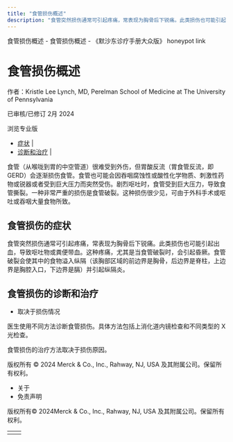 ```yaml
---
title: "食管损伤概述"
description: "食管突然损伤通常可引起疼痛，常表现为胸骨后下锐痛。此类损伤也可能引起出血，导致呕吐物或粪便带血。这种疼痛，尤其是当食管破裂时，会引起昏厥。食管破裂会使其中的食物溢入纵隔（该胸部区域的前边界是胸骨，后边界是脊柱，上边界是胸腔入口，下边界是膈）并引起纵隔炎。"
---
```


﻿食管损伤概述 \- 食管损伤概述 \- 《默沙东诊疗手册大众版》 honeypot link

# 食管损伤概述

作者：Kristle Lee Lynch, MD, Perelman School of Medicine at The University of
Pennsylvania

已审核/已修订 2月 2024

浏览专业版

- [症状](#症状_v38703849_zh) \|
- [诊断和治疗](#诊断和治疗_v38703853_zh) \|

食管（从喉咙到胃的中空管道）很难受到外伤，但胃酸反流（胃食管反流，即 GERD）会逐渐损伤食管。食管也可能会因吞咽腐蚀性或酸性化学物质、刺激性药物或锐器或者受到巨大压力而突然受伤。剧烈呕吐时，食管受到巨大压力，导致食管撕裂。一种非常严重的损伤是食管破裂。这种损伤很少见，可由于外科手术或呕吐或吞咽大量食物所致。

## 食管损伤的症状

食管突然损伤通常可引起疼痛，常表现为胸骨后下锐痛。此类损伤也可能引起出血，导致呕吐物或粪便带血。这种疼痛，尤其是当食管破裂时，会引起昏厥。食管破裂会使其中的食物溢入纵隔（该胸部区域的前边界是胸骨，后边界是脊柱，上边界是胸腔入口，下边界是膈）并引起纵隔炎。

## 食管损伤的诊断和治疗

- 取决于损伤情况


医生使用不同方法诊断食管损伤。具体方法包括上消化道内镜检查和不同类型的 X 光检查。

食管损伤的治疗方法取决于损伤原因。



版权所有 © 2024
Merck & Co., Inc., Rahway, NJ, USA 及其附属公司。保留所有权利。

- 关于
- 免责声明

版权所有© 2024Merck & Co., Inc., Rahway, NJ, USA 及其附属公司。保留所有权利。

|     |     |
| --- | --- |
|  |  |